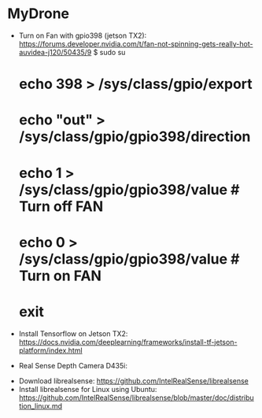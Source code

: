 # MyDrone
- Turn on Fan with gpio398 (jetson TX2): https://forums.developer.nvidia.com/t/fan-not-spinning-gets-really-hot-auvidea-j120/50435/9
	$ sudo su
	# echo 398 > /sys/class/gpio/export
	# echo "out" > /sys/class/gpio/gpio398/direction
	# echo 1 > /sys/class/gpio/gpio398/value # Turn off FAN
	# echo 0 > /sys/class/gpio/gpio398/value # Turn on FAN
	# exit

- Install Tensorflow on Jetson TX2: https://docs.nvidia.com/deeplearning/frameworks/install-tf-jetson-platform/index.html

- Real Sense Depth Camera D435i:
+ Download librealsense: https://github.com/IntelRealSense/librealsense
+ Install librealsense for Linux using Ubuntu: https://github.com/IntelRealSense/librealsense/blob/master/doc/distribution_linux.md
